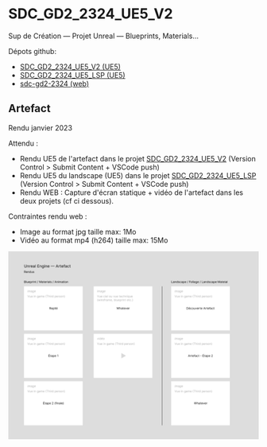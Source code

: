 # SDC_GD2_2324_UE5_V2

Sup de Création — Projet Unreal — Blueprints, Materials...

Dépots github:
- [SDC_GD2_2324_UE5_V2 (UE5)](https://github.com/jniac/SDC_GD2_2324_UE5_V2)
- [SDC_GD2_2324_UE5_LSP (UE5)](https://github.com/jniac/SDC_GD2_2324_UE5_LSP)
- [sdc-gd2-2324 (web)](https://github.com/jniac/sdc-gd2-2324)

## Artefact 

Rendu janvier 2023

Attendu :
- Rendu UE5 de l'artefact dans le projet [SDC_GD2_2324_UE5_V2](https://github.com/jniac/SDC_GD2_2324_UE5_V2/) (Version Control > Submit Content + VSCode push)
- Rendu UE5 du landscape (UE5) dans le projet [SDC_GD2_2324_UE5_LSP](https://github.com/jniac/SDC_GD2_2324_UE5_LSP) (Version Control > Submit Content + VSCode push)
- Rendu WEB : Capture d'écran statique + vidéo de l'artefact dans les deux projets (cf ci dessous).

Contraintes rendu web : 
- Image au format jpg taille max: 1Mo
- Vidéo au format mp4 (h264) taille max: 15Mo

<img src="md/Unreal-Engine-Artefact-Rendu.png">

